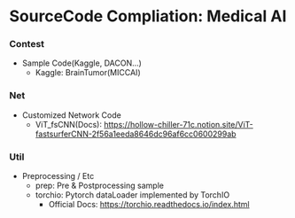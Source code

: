 # SourceCode Compliation: Medical AI

### Contest
+ Sample Code(Kaggle, DACON...)
    * Kaggle: BrainTumor(MICCAI)
### Net
+ Customized Network Code
    * ViT_fsCNN(Docs): https://hollow-chiller-71c.notion.site/ViT-fastsurferCNN-2f56a1eeda8646dc96af6cc0600299ab
### Util
+ Preprocessing / Etc
    * prep: Pre & Postprocessing sample
    * torchio: Pytorch dataLoader implemented by TorchIO
        - Official Docs: https://torchio.readthedocs.io/index.html
